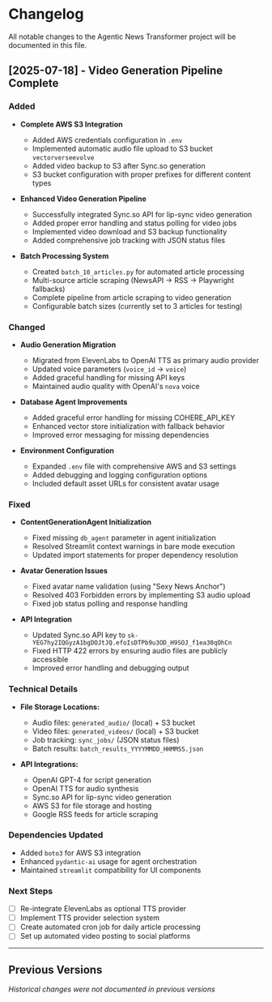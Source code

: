 # Changelog

All notable changes to the Agentic News Transformer project will be documented in this file.

## [2025-07-18] - Video Generation Pipeline Complete

### Added
- **Complete AWS S3 Integration**
  - Added AWS credentials configuration in `.env`
  - Implemented automatic audio file upload to S3 bucket `vectorverseevolve`
  - Added video backup to S3 after Sync.so generation
  - S3 bucket configuration with proper prefixes for different content types

- **Enhanced Video Generation Pipeline**
  - Successfully integrated Sync.so API for lip-sync video generation
  - Added proper error handling and status polling for video jobs
  - Implemented video download and S3 backup functionality
  - Added comprehensive job tracking with JSON status files

- **Batch Processing System**
  - Created `batch_10_articles.py` for automated article processing
  - Multi-source article scraping (NewsAPI → RSS → Playwright fallbacks)
  - Complete pipeline from article scraping to video generation
  - Configurable batch sizes (currently set to 3 articles for testing)

### Changed
- **Audio Generation Migration**
  - Migrated from ElevenLabs to OpenAI TTS as primary audio provider
  - Updated voice parameters (`voice_id` → `voice`)
  - Added graceful handling for missing API keys
  - Maintained audio quality with OpenAI's `nova` voice

- **Database Agent Improvements**
  - Added graceful error handling for missing COHERE_API_KEY
  - Enhanced vector store initialization with fallback behavior
  - Improved error messaging for missing dependencies

- **Environment Configuration**
  - Expanded `.env` file with comprehensive AWS and S3 settings
  - Added debugging and logging configuration options
  - Included default asset URLs for consistent avatar usage

### Fixed
- **ContentGenerationAgent Initialization**
  - Fixed missing `db_agent` parameter in agent initialization
  - Resolved Streamlit context warnings in bare mode execution
  - Updated import statements for proper dependency resolution

- **Avatar Generation Issues**
  - Fixed avatar name validation (using "Sexy News Anchor")
  - Resolved 403 Forbidden errors by implementing S3 audio upload
  - Fixed job status polling and response handling

- **API Integration**
  - Updated Sync.so API key to `sk-YEG7hy2IQGyzA1bgDOJtJQ.efoIsDTPb9u3OD_H9SOJ_f1ea30qOhCn`
  - Fixed HTTP 422 errors by ensuring audio files are publicly accessible
  - Improved error handling and debugging output

### Technical Details
- **File Storage Locations:**
  - Audio files: `generated_audio/` (local) + S3 bucket
  - Video files: `generated_videos/` (local) + S3 bucket  
  - Job tracking: `sync_jobs/` (JSON status files)
  - Batch results: `batch_results_YYYYMMDD_HHMMSS.json`

- **API Integrations:**
  - OpenAI GPT-4 for script generation
  - OpenAI TTS for audio synthesis
  - Sync.so API for lip-sync video generation
  - AWS S3 for file storage and hosting
  - Google RSS feeds for article scraping

### Dependencies Updated
- Added `boto3` for AWS S3 integration
- Enhanced `pydantic-ai` usage for agent orchestration
- Maintained `streamlit` compatibility for UI components

### Next Steps
- [ ] Re-integrate ElevenLabs as optional TTS provider
- [ ] Implement TTS provider selection system
- [ ] Create automated cron job for daily article processing
- [ ] Set up automated video posting to social platforms

---

## Previous Versions
*Historical changes were not documented in previous versions*